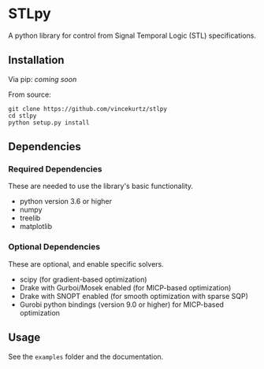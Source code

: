 # STLpy

A python library for control from Signal Temporal Logic (STL) specifications.

## Installation

Via pip: *coming soon*

From source:
```
git clone https://github.com/vincekurtz/stlpy
cd stlpy
python setup.py install
```

## Dependencies

### Required Dependencies

These are needed to use the library's basic functionality.

- python version 3.6 or higher
- numpy
- treelib
- matplotlib

### Optional Dependencies

These are optional, and enable specific solvers.

- scipy (for gradient-based optimization)
- Drake with Gurboi/Mosek enabled (for MICP-based optimization)
- Drake with SNOPT enabled (for smooth optimization with sparse SQP)
- Gurobi python bindings (version 9.0 or higher) for MICP-based optimization

## Usage

See the `examples` folder and the documentation.

